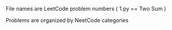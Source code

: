 File names are LeetCode problem numbers ( 1.py == Two Sum )

Problems are organized by NeetCode categories
